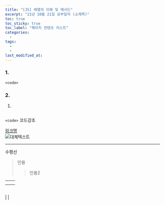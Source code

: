 ```yaml
---
title: "[JS] 배열의 이해 및 메서드"
excerpt: "21년 10월 21일 공부일지 (소제목)"
toc: true
toc_sticky: true
toc_label: "페이지 컨텐츠 리스트"
categories:
  - 
tags:
  - 
  -
last_modified_at:
---
```


### **1.**
`<code>`

### **2.**

1. 



```javascript
```
`<code>` 코드강조


[링크명](링크주소)    
![대체텍스트](이미지주소)

*** 
수평선

>인용
>>인용2

| | |
---|---
| | |
| | |

| | |
---|---
| 
|

<small></small>